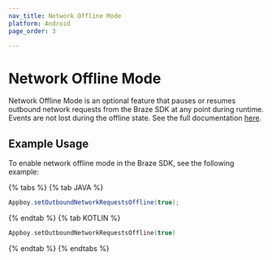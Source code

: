 ```yaml
---
nav_title: Network Offline Mode
platform: Android
page_order: 3

---
```

# Network Offline Mode

Network Offline Mode is an optional feature that pauses or resumes outbound network requests from the Braze SDK at any point during runtime. Events are not lost during the offline state. See the full documentation [here][1].

## Example Usage

To enable network offline mode in the Braze SDK, see the following example:

{% tabs %}
{% tab JAVA %}

```java
Appboy.setOutboundNetworkRequestsOffline(true);
```

{% endtab %}
{% tab KOTLIN %}

```kotlin
Appboy.setOutboundNetworkRequestsOffline(true)
```

{% endtab %}
{% endtabs %}

[1]: https://appboy.github.io/appboy-android-sdk/javadocs/com/appboy/Appboy.html#setOutboundNetworkRequestsOffline-boolean-
